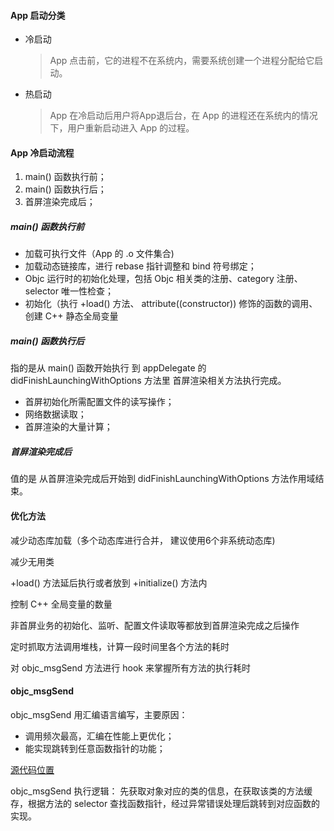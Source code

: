

#### App 启动分类

- 冷启动

  > App 点击前，它的进程不在系统内，需要系统创建一个进程分配给它启动。

- 热启动

  > App 在冷启动后用户将App退后台，在 App 的进程还在系统内的情况下，用户重新启动进入 App 的过程。



#### App 冷启动流程

1. main() 函数执行前；
2. main() 函数执行后；
3. 首屏渲染完成后；



##### main() 函数执行前

- 加载可执行文件（App 的 .o 文件集合)
- 加载动态链接库，进行 rebase 指针调整和 bind 符号绑定；
- Objc 运行时的初始化处理，包括 Objc 相关类的注册、category 注册、selector 唯一性检查；
- 初始化（执行 +load() 方法、 attribute((constructor)) 修饰的函数的调用、创建 C++ 静态全局变量



##### main() 函数执行后

指的是从 main() 函数开始执行 到 appDelegate 的 didFinishLaunchingWithOptions 方法里 首屏渲染相关方法执行完成。

- 首屏初始化所需配置文件的读写操作；
- 网络数据读取；
- 首屏渲染的大量计算；



##### 首屏渲染完成后

值的是 从首屏渲染完成后开始到 didFinishLaunchingWithOptions 方法作用域结束。



#### 优化方法

减少动态库加载（多个动态库进行合并， 建议使用6个非系统动态库)

减少无用类

+load() 方法延后执行或者放到 +initialize() 方法内

控制 C++ 全局变量的数量

非首屏业务的初始化、监听、配置文件读取等都放到首屏渲染完成之后操作

定时抓取方法调用堆栈，计算一段时间里各个方法的耗时

对 objc_msgSend 方法进行 hook 来掌握所有方法的执行耗时



#### objc_msgSend

objc_msgSend 用汇编语言编写，主要原因：

- 调用频次最高，汇编在性能上更优化；
- 能实现跳转到任意函数指针的功能；



[源代码位置](https://opensource.apple.com/source/objc4/objc4-723/runtime/Messengers.subproj/)



objc_msgSend 执行逻辑： 先获取对象对应的类的信息，在获取该类的方法缓存，根据方法的 selector 查找函数指针，经过异常错误处理后跳转到对应函数的实现。





